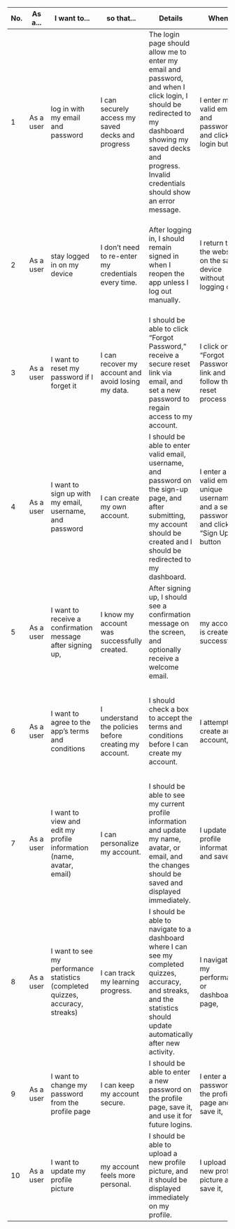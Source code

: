 | No. | As a...            | I want to...                        | so that...                                            | Details                                                               | When...                       | Then...                 | Priority...                                                                 | 
|-------|--------------------|--------------------------------------|------------------------------------------------------|-------------------------------------------------------------------------------------------------------|-------------------------------------|---------------------------|-------------------------------------------------------------------------|
| 1     | As a user | log in with my email and password    | I can securely access my saved decks and progress | The login page should allow me to enter my email and password, and when I click login, I should be redirected to my dashboard showing my saved decks and progress. Invalid credentials should show an error message. | I enter my valid email and password and click the login button | should be logged in and redirected to my dashboard where I can access my saved decks and progress. | Must           | 
| 2     | As a user | stay logged in on my device   | I don’t need to re-enter my credentials every time. | After logging in, I should remain signed in when I reopen the app unless I log out manually. | I return to the website on the same device without logging out | I should remain logged in and be taken directly to my dashboard without entering my credentials again. | Should    | 
| 3     | As a user | I want to reset my password if I forget it  | I can recover my account and avoid losing my data.  | I should be able to click “Forgot Password,” receive a secure reset link via email, and set a new password to regain access to my account. | I click on the “Forgot Password” link and follow the reset process | I should be able to create a new password and regain access to my account. | Must    | 
| 4     | As a user | I want to sign up with my email, username, and password | I can create my own account.   | I should be able to enter valid email, username, and password on the sign-up page, and after submitting, my account should be created and I should be redirected to my dashboard. | I enter a valid email, a unique username, and a secure password and click the “Sign Up” button | my account should be created successfully, and I should be redirected to my dashboard. | Must    | 
| 5     | As a user | I want to receive a confirmation message after signing up, | I know my account was successfully created.    | After signing up, I should see a confirmation message on the screen, and optionally receive a welcome email. | my account is created successfully | I should receive a confirmation message to confirm that my registration was successful. | Should    | 
| 6     | As a user | I want to agree to the app’s terms and conditions | I understand the policies before creating my account.   | I should check a box to accept the terms and conditions before I can create my account. | I attempt to create an account, | I must check a box (or provide consent) to agree to the app’s terms and conditions before the account can be created. | Must    | 
| 7     | As a user | I want to view and edit my profile information (name, avatar, email) | I can personalize my account.   | I should be able to see my current profile information and update my name, avatar, or email, and the changes should be saved and displayed immediately.  | I update my profile information and save it, | the updated information should be displayed on my profile.| Should    | 
| 8     | As a user | I want to see my performance statistics (completed quizzes, accuracy, streaks) |I can track my learning progress.   | I should be able to navigate to a dashboard where I can see my completed quizzes, accuracy, and streaks, and the statistics should update automatically after new activity. | I navigate to my performance or dashboard page, | I should see my performance statistics, including completed quizzes, accuracy, and streaks.| Should    | 
| 9     | As a user |I want to change my password from the profile page |I can keep my account secure.  | I should be able to enter a new password on the profile page, save it, and use it for future logins. | I enter a new password on the profile page and save it, | my password should be updated successfully and I can use it for future logins.| Must    | 
| 10     | As a user |I want to update my profile picture |my account feels more personal.  | I should be able to upload a new profile picture, and it should be displayed immediately on my profile.  | I upload a new profile picture and save it, | my profile should display the updated picture.| Should    | 
